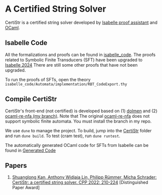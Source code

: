 # A Certified String Solver

CertiStr is a certified string solver developed by [Isabelle proof assistant](https://isabelle.in.tum.de/) and [OCaml](https://ocaml.org/).

## Isabelle Code

All the formalizations and proofs can be found in [isabelle_code](isabelle_code).
The proofs related to Symbolic Finite Transducers (SFT) have been upgraded to [Isabelle 2024](https://isabelle.in.tum.de/)
There are still some other proofs that have not been upgraded.

To run the proofs of SFTs, open the theory `isabelle_code/Automata/implementation/RBT_CodeExport.thy`


## Compile CertiStr

CertiStr's front-end (not certified) is developed based on (1) [dolmen](https://github.com/Gbury/dolmen) and (2)
[ocaml-re-nfa (my branch)](https://github.com/ShlKan/ocaml-re-nfa).
Note that The original [ocaml-re-nfa](https://github.com/yallop/ocaml-re-nfa) does not support symbolic finite automata.
You must install the branch in my repo.

We use `dune` to manage the project. To build, jump into the [CertiStr](CertiStr) folder and run `dune build`. 
To test (cram test), run `dune runtest`.

The automatically generated OCaml code for SFTs from Isabelle can be found in [Generated Code](CertiStr/lib/automata/Automata_lib.ml)



## Papers
1. [Shuanglong Kan, Anthony Widjaja Lin, Philipp Rümmer, Micha Schrader:
CertiStr: a certified string solver. CPP 2022: 210-224](https://arxiv.org/abs/2112.06039) [Distinguished Paper Award]
